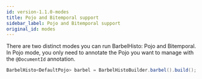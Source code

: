 ```yaml
---
id: version-1.1.0-modes
title: Pojo and Bitemporal support
sidebar_label: Pojo and Bitemporal support
original_id: modes
---
```


There are two distinct modes you can run BarbelHisto: Pojo and Bitemporal. In Pojo mode, you only need to annotate the Pojo you want to manage with the `@DocumentId` annotation.

```java
BarbelHisto<DefaultPojo> barbel = BarbelHistoBuilder.barbel().build();
```
